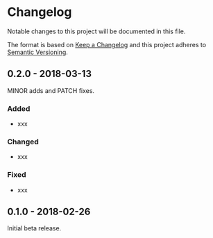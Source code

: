 # Changelog
Notable changes to this project will be documented in this file.

The format is based on [Keep a Changelog](http://keepachangelog.com/en/1.0.0/)
and this project adheres to [Semantic Versioning](http://semver.org/spec/v2.0.0.html).

## 0.2.0 - 2018-03-13
MINOR adds and PATCH fixes. 
### Added
- xxx

### Changed
- xxx

### Fixed
- xxx

## 0.1.0 - 2018-02-26
Initial beta release.
